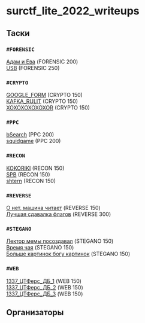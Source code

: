 # surctf_lite_2022_writeups  
  
## Таски  
### `#FORENSIC`  
[Адам и Ева](tasks/adameva/) (FORENSIC 200)  
[USB](tasks/usb/) (FORENSIC 250)  
### `#CRYPTO`  
[GOOGLE_FORM](tasks/google_form/) (CRYPTO 150)  
[KAFKA_RULIT](tasks/kafka_rulit/) (CRYPTO 150)  
[XOXOXOXOXOXOR](tasks/xoxoxoxoxoxor/) (CRYPTO 150)  
### `#PPC`  
[bSearch](tasks/bsearch/) (PPC 200)  
[squidgame](tasks/squidgame/) (PPC 200)  
### `#RECON`  
[KOKORIKI](tasks/kokoriki/) (RECON 150)  
[SPB](tasks/spb/) (RECON 150)  
[shtern](tasks/shtern/) (RECON 150)  
### `#REVERSE`  
[О нет, машина читает](tasks/oh_no_machine_is_reading) (REVERSE 150)  
[Лучшая сдавалка флагов](tasks/best_flag_sender) (REVERSE 300)  
### `#STEGANO`  
[Лектор мемы посоздавал](tasks/lector_make_memes) (STEGANO 150)  
[Время чая](tasks/teatime) (STEGANO 150)  
[Больше картинок богу картинок](tasks/need_more_picrures) (STEGANO 150)  
### `#WEB`  
[1337_ЦТФерс_ДБ_1](tasks/ctf_db_1) (WEB 150)  
[1337_ЦТФерс_ДБ_2](tasks/ctf_db_2) (WEB 150)  
[1337_ЦТФерс_ДБ_3](tasks/ctf_db_3) (WEB 150)  
  
## Организаторы